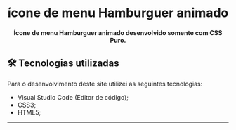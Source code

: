 <h1 align="center">
ícone de menu Hamburguer animado
</h1>

<h4 align="center">
 Ícone de menu Hamburguer animado desenvolvido somente com CSS Puro.
</h4>


## 🛠 Tecnologias utilizadas
Para o desenvolvimento deste site utilizei as seguintes tecnologias:
- Visual Studio Code (Editor de código);
- CSS3;
- HTML5;

---
